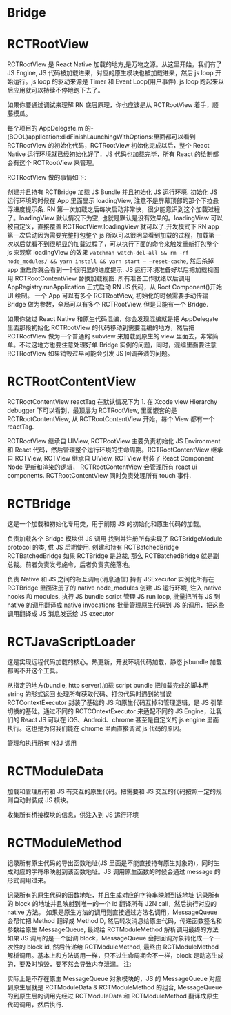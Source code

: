# Bridge

# RCTRootView

RCTRootView 是 React Native 加载的地方,是万物之源。从这里开始，我们有了 JS Engine, JS 代码被加载进来，对应的原生模块也被加载进来，然后 js loop 开始运行。js loop 的驱动来源是 Timer 和 Event Loop(用户事件). js loop 跑起来以后应用就可以持续不停地跑下去了。

如果你要通过调试来理解 RN 底层原理，你也应该是从 RCTRootView 着手，顺藤摸瓜。

每个项目的 AppDelegate.m 的- (BOOL)application:didFinishLaunchingWithOptions:里面都可以看到 RCTRootView 的初始化代码，RCTRootView 初始化完成以后，整个 React Native 运行环境就已经初始化好了，JS 代码也加载完毕，所有 React 的绘制都会有这个 RCTRootView 来管理。

RCTRootView 做的事情如下:

创建并且持有 RCTBridge
加载 JS Bundle 并且初始化 JS 运行环境.
初始化 JS 运行环境的时候在 App 里面显示 loadingView, 注意不是屏幕顶部的那个下拉悬浮进度提示条. RN 第一次加载之后每次启动非常快，很少能意识到这个加载过程了。loadingView 默认情况下为空, 也就是默认是没有效果的。loadingView 可以被自定义，直接覆盖 RCTRootView.loadingView 就可以了.开发模式下 RN app 第一次启动因为需要完整打包整个 js 所以可以很明显看到加载的过程，加载第一次以后就看不到很明显的加载过程了，可以执行下面的命令来触发重新打包整个 js 来观察 loadingView 的效果 `watchman watch-del-all && rm -rf node_modules/ && yarn install && yarn start – –reset-cache`, 然后杀掉 app 重启你就会看到一个很明显的进度提示.
JS 运行环境准备好以后把加载视图用 RCTRootContentView 替换加载视图.
所有准备工作就绪以后调用 AppRegistry.runApplication 正式启动 RN JS 代码，从 Root Component()开始 UI 绘制。
一个 App 可以有多个 RCTRootView, 初始化的时候需要手动传输 Bridge 做为参数，全局可以有多个 RCTRootView, 但是只能有一个 Bridge.

如果你做过 React Native 和原生代码混编，你会发现混编就是把 AppDelegate 里面那段初始化 RCTRootView 的代码移动到需要混编的地方，然后把 RCTRootView 做为一个普通的 subview 来加载到原生的 view 里面去，非常简单。不过这地方也要注意处理好单 Bridge 实例的问题，同时，混编里面要注意 RCTRootView 如果销毁过早可能会引发 JS 回调奔溃的问题。

# RCTRootContentView

RCTRootContentView reactTag 在默认情况下为 1. 在 Xcode view Hierarchy debugger 下可以看到，最顶层为 RCTRootView, 里面嵌套的是 RCTRootContentView, 从 RCTRootContentView 开始，每个 View 都有一个 reactTag.

RCTRootView 继承自 UIView, RCTRootView 主要负责初始化 JS Environment 和 React 代码，然后管理整个运行环境的生命周期。RCTRootContentView 继承自 RCTView, RCTView 继承自 UIView, RCTView 封装了 React Component Node 更新和渲染的逻辑， RCTRootContentView 会管理所有 react ui components. RCTRootContentView 同时负责处理所有 touch 事件.

# RCTBridge

这是一个加载和初始化专用类，用于前期 JS 的初始化和原生代码的加载。

负责加载各个 Bridge 模块供 JS 调用
找到并注册所有实现了 RCTBridgeModule protocol 的类, 供 JS 后期使用.
创建和持有 RCTBatchedBridge
RCTBatchedBridge
如果 RCTBridge 是总裁, 那么 RCTBatchedBridge 就是副总裁。前者负责发号施令，后者负责实施落地。

负责 Native 和 JS 之间的相互调用(消息通信)
持有 JSExecutor
实例化所有在 RCTBridge 里面注册了的 native node_modules
创建 JS 运行环境, 注入 native hooks 和 modules, 执行 JS bundle script
管理 JS run loop, 批量把所有 JS 到 native 的调用翻译成 native invocations
批量管理原生代码到 JS 的调用，把这些调用翻译成 JS 消息发送给 JS executor

# RCTJavaScriptLoader

这是实现远程代码加载的核心。热更新，开发环境代码加载，静态 jsbundle 加载都离不开这个工具。

从指定的地方(bundle, http server)加载 script bundle
把加载完成的脚本用 string 的形式返回
处理所有获取代码、打包代码时遇到的错误
RCTContextExecutor
封装了基础的 JS 和原生代码互掉和管理逻辑，是 JS 引擎切换的基础。通过不同的 RCTCOntextExecutor 来适配不同的 JS Engine，让我们的 React JS 可以在 iOS、Android、chrome 甚至是自定义的 js engine 里面执行。这也是为何我们能在 chrome 里面直接调试 js 代码的原因。

管理和执行所有 N2J 调用

# RCTModuleData

加载和管理所有和 JS 有交互的原生代码。把需要和 JS 交互的代码按照一定的规则自动封装成 JS 模块。

收集所有桥接模块的信息，供注入到 JS 运行环境

# RCTModuleMethod

记录所有原生代码的导出函数地址(JS 里面是不能直接持有原生对象的)，同时生成对应的字符串映射到该函数地址。JS 调用原生函数的时候会通过 message 的形式调用过来。

记录所有的原生代码的函数地址，并且生成对应的字符串映射到该地址
记录所有的 block 的地址并且映射到唯一的一个 id
翻译所有 J2N call，然后执行对应的 native 方法。
如果是原生方法的调用则直接通过方法名调用，MessageQueue 会帮忙把 Method 翻译成 MethodID, 然后转发消息给原生代码，传递函数签名和参数给原生 MessageQueue, 最终给 RCTModuleMethod 解析调用最终的方法
如果 JS 调用的是一个回调 block，MessageQueue 会把回调对象转化成一个一次性的 block id, 然后传递给 RCTModuleMethod, 最终由 RCTModuleMethod 解析调用。基本上和方法调用一样，只不过生命周期会不一样，block 是动态生成的，要及时销毁，要不然会导致内存泄漏。
注:

实际上是不存在原生 MessageQueue 对象模块的，JS 的 MessageQueue 对应到原生层就是 RCTModuleData & RCTModuleMethod 的组合, MessageQueue 的到原生层的调用先经过 RCTModuleData 和 RCTModuleMethod 翻译成原生代码调用，然后执行.
